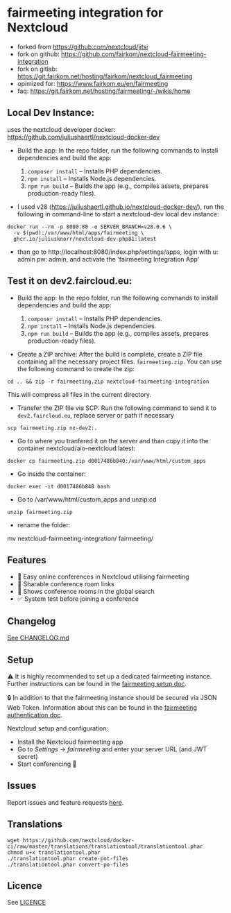# fairmeeting integration for Nextcloud

- forked from https://github.com/nextcloud/jitsi
- fork on github: https://github.com/fairkom/nextcloud-fairmeeting-integration
- fork on gitlab: https://git.fairkom.net/hosting/fairkom/nextcloud_fairmeeting
- opimized for: https://www.fairkom.eu/en/fairmeeting
- faq: https://git.fairkom.net/hosting/fairmeeting/-/wikis/home

## Local Dev Instance:

uses the nextcloud developer docker: https://github.com/juliushaertl/nextcloud-docker-dev

- Build the app:
  In the repo folder, run the following commands to install dependencies and build the app:

  1. `composer install` – Installs PHP dependencies.
  2. `npm install` – Installs Node.js dependencies.
  3. `npm run build` – Builds the app (e.g., compiles assets, prepares production-ready files).

- I used v28 (https://juliushaertl.github.io/nextcloud-docker-dev/), run the following in command-line to start a nextcloud-dev local dev instance:

```
docker run --rm -p 8080:80 -e SERVER_BRANCH=v28.0.6 \
  -v $(pwd):/var/www/html/apps/fairmeeting \
  ghcr.io/juliusknorr/nextcloud-dev-php81:latest
```

- than go to http://localhost:8080/index.php/settings/apps, login with u: admin pw: admin, and activate the 'fairmeeting Integration App'

## Test it on dev2.faircloud.eu:

- Build the app:
  In the repo folder, run the following commands to install dependencies and build the app:

  1. `composer install` – Installs PHP dependencies.
  2. `npm install` – Installs Node.js dependencies.
  3. `npm run build` – Builds the app (e.g., compiles assets, prepares production-ready files).

- Create a ZIP archive:
  After the build is complete, create a ZIP file containing all the necessary project files. `fairmeeting.zip`. You can use the following command to create the zip:

```
cd .. && zip -r fairmeeting.zip nextcloud-fairmeeting-integration
```

This will compress all files in the current directory.

- Transfer the ZIP file via SCP:
  Run the following command to send it to `dev2.faircloud.eu`, replace server or path if necessary

```
scp fairmeeting.zip nx-dev2:.
```

- Go to where you tranfered it on the server and than copy it into the container nextcloud/aio-nextcloud:latest:

```
docker cp fairmeeting.zip d0017486b840:/var/www/html/custom_apps
```

- Go inside the container:

```
docker exec -it d0017486b840 bash
```

- Go to /var/www/html/custom_apps and unzip:cd

```
unzip fairmeeting.zip
```

- rename the folder:

mv nextcloud-fairmeeting-integration/ fairmeeting/

## Features

- 🎥 Easy online conferences in Nextcloud utilising fairmeeting
- 🔗 Sharable conference room links
- 🔎 Shows conference rooms in the global search
- ✅ System test before joining a conference

## Changelog

[See CHANGELOG.md](./CHANGELOG.md)

## Setup

⚠ It is highly recommended to set up a dedicated fairmeeting instance.
Further instructions can be found in the [fairmeeting setup doc](https://fairmeeting.github.io/handbook/docs/devops-guide/devops-guide-start).

🔒 In addition to that the fairmeeting instance should be secured via JSON Web Token.
Information about this can be found in the [fairmeeting authentication doc](https://fairmeeting.github.io/handbook/docs/devops-guide/devops-guide-docker#authentication).

Nextcloud setup and configuration:

- Install the Nextcloud fairmeeting app
- Go to _Settings_ → _fairmeeting_ and enter your server URL (and JWT secret)
- Start conferencing 🍻

## Issues

Report issues and feature requests [here](https://github.com/nextcloud/fairmeeting).

## Translations

```
wget https://github.com/nextcloud/docker-ci/raw/master/translations/translationtool/translationtool.phar
chmod u+x translationtool.phar
./translationtool.phar create-pot-files
./translationtool.phar convert-po-files
```

## Licence

See [LICENCE](./LICENCE)

